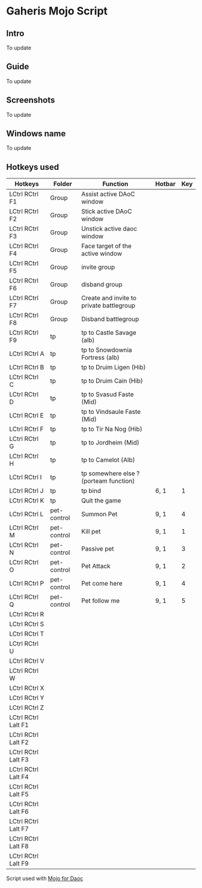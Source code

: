 # Gaheris Mojo Script
## Intro
To update

## Guide
To update

## Screenshots
To update

## Windows name
To update

## Hotkeys used

|	Hotkeys	|	Folder	|	Function	|	Hotbar	|	Key	|
|	-------------	|	-------------	|	-------------	|	-------------	|	-------------	|
|	LCtrl RCtrl F1	|	Group	|	Assist active DAoC window	|		|		|
|	LCtrl RCtrl F2	|	Group	|	Stick active DAoC window	|		|		|
|	LCtrl RCtrl F3	|	Group	|	Unstick active daoc window	|		|		|
|	LCtrl RCtrl F4	|	Group	|	Face target of the active window	|		|		|
|	LCtrl RCtrl F5	|	Group	|	invite group	|		|		|
|	LCtrl RCtrl F6	|	Group	|	disband group	|		|		|
|	LCtrl RCtrl F7	|	Group	|	Create and invite to private battlegroup	|		|		|
|	LCtrl RCtrl F8	|	Group	|	Disband battlegroup	|		|		|
|	LCtrl RCtrl F9	|	tp	|	tp to Castle Savage (alb)	|		|		|
|	LCtrl RCtrl A	|	tp	|	tp to Snowdownia Fortress (alb)	|		|		|
|	LCtrl RCtrl B	|	tp	|	tp to Druim Ligen (Hib)	|		|		|
|	LCtrl RCtrl C	|	tp	|	tp to Druim Cain (Hib)	|		|		|
|	LCtrl RCtrl D	|	tp	|	tp to Svasud Faste (Mid)	|		|		|
|	LCtrl RCtrl E	|	tp	|	tp to Vindsaule Faste (Mid)	|		|		|
|	LCtrl RCtrl F	|	tp	|	tp to Tir Na Nog (Hib)	|		|		|
|	LCtrl RCtrl G	|	tp	|	tp to Jordheim (Mid)	|		|		|
|	LCtrl RCtrl H	|	tp	|	tp to Camelot (Alb)	|		|		|
|	LCtrl RCtrl I	|	tp	|	tp somewhere else ? (porteam function)	|		|		|
|	LCtrl RCtrl J	|	tp	|	tp bind	|	6, 1	|	1	|
|	LCtrl RCtrl K	|	tp	|	Quit the game	|		|		|
|	LCtrl RCtrl L	|	pet-control	|	Summon Pet	|	9, 1	|	4	|
|	LCtrl RCtrl M	|	pet-control	|	Kill pet	|	9, 1	|	1	|
|	LCtrl RCtrl N	|	pet-control	|	Passive pet	|	9, 1	|	3	|
|	LCtrl RCtrl O	|	pet-control	|	Pet Attack	|	9, 1	|	2	|
|	LCtrl RCtrl P	|	pet-control	|	Pet come here	|	9, 1	|	4	|
|	LCtrl RCtrl Q	|	pet-control	|	Pet follow me	|	9, 1	|	5	|
|	LCtrl RCtrl R	|		|		|		|		|
|	LCtrl RCtrl S	|		|		|		|		|
|	LCtrl RCtrl T	|		|		|		|		|
|	LCtrl RCtrl U	|		|		|		|		|
|	LCtrl RCtrl V	|		|		|		|		|
|	LCtrl RCtrl W	|		|		|		|		|
|	LCtrl RCtrl X	|		|		|		|		|
|	LCtrl RCtrl Y	|		|		|		|		|
|	LCtrl RCtrl Z	|		|		|		|		|
|	LCtrl RCtrl Lalt F1	|		|		|		|		|
|	LCtrl RCtrl Lalt F2	|		|		|		|		|
|	LCtrl RCtrl Lalt F3	|		|		|		|		|
|	LCtrl RCtrl Lalt F4	|		|		|		|		|
|	LCtrl RCtrl Lalt F5	|		|		|		|		|
|	LCtrl RCtrl Lalt F6	|		|		|		|		|
|	LCtrl RCtrl Lalt F7	|		|		|		|		|
|	LCtrl RCtrl Lalt F8	|		|		|		|		|
|	LCtrl RCtrl Lalt F9	|		|		|		|		|
										
Script used with [Mojo for Daoc](https://mojoware.org/)
										
										
										
										
										
										
										
										
										
										
										
										
										
										
										
										
										
										
										
										
										
										
										
										
										
										
										
										
										
										
										
										
										
										
										
										
										
										
										
										
										
										
										
										
										
										
										
										
										
										
										
										
										
										
										
										
										
										
										
										
										
										
										
										
										
										
										
										
										
										
										
										
										
										
										
										
										
										
										
										
										
										
										
										
										
										
										
										
										
										
										
										
										
										
										
										
										
										
										
										
										
										
